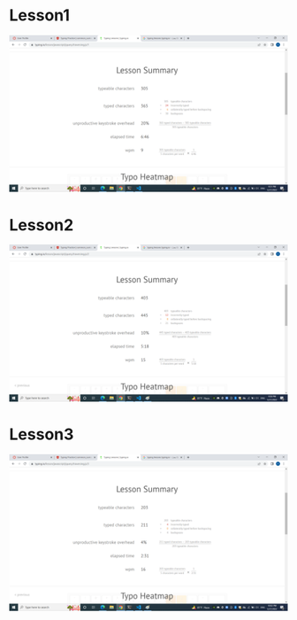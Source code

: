 # Lesson1
![typo1](screenhoots/Typo1.png)
# Lesson2
![typo2](screenhoots/Typo2.png)
# Lesson3
![typo2](screenhoots/Typo3.png)